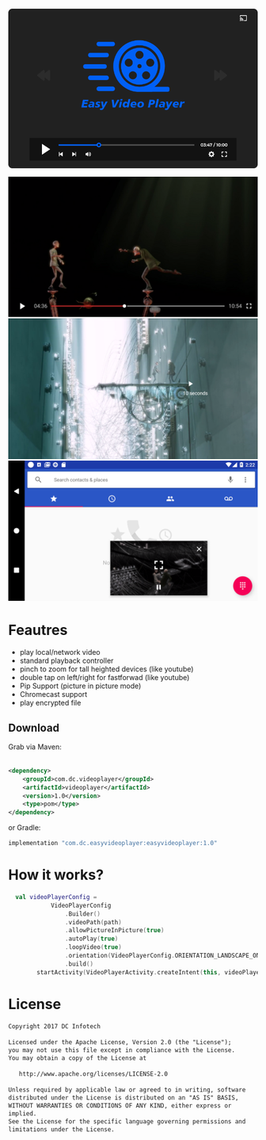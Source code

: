

![](images/easyplayer.png)


![](images/preview.png)
![](images/doubletap.png)
![](images/pip.png)

# Feautres

- play local/network video
- standard playback controller
- pinch to zoom for tall heighted devices (like youtube)
- double tap on left/right for fastforwad (like youtube)
- Pip Support (picture in picture mode)
- Chromecast support
- play encrypted file

Download
--------

Grab via Maven:

```xml

<dependency>
    <groupId>com.dc.videoplayer</groupId>
    <artifactId>videoplayer</artifactId>
    <version>1.0</version>
    <type>pom</type>
</dependency>
```

or Gradle:

```groovy
implementation "com.dc.easyvideoplayer:easyvideoplayer:1.0"
```

# How it works?

```kotlin
  val videoPlayerConfig =
            VideoPlayerConfig
                .Builder()
                .videoPath(path)
                .allowPictureInPicture(true)
                .autoPlay(true)
                .loopVideo(true)
                .orientation(VideoPlayerConfig.ORIENTATION_LANDSCAPE_ONLY)
                .build()
        startActivity(VideoPlayerActivity.createIntent(this, videoPlayerConfig))
```

# License

```
Copyright 2017 DC Infotech

Licensed under the Apache License, Version 2.0 (the "License");
you may not use this file except in compliance with the License.
You may obtain a copy of the License at

   http://www.apache.org/licenses/LICENSE-2.0

Unless required by applicable law or agreed to in writing, software
distributed under the License is distributed on an "AS IS" BASIS,
WITHOUT WARRANTIES OR CONDITIONS OF ANY KIND, either express or implied.
See the License for the specific language governing permissions and
limitations under the License.
